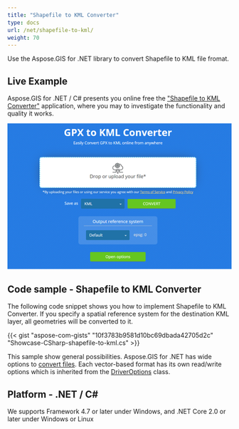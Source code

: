 ```yaml
---
title: "Shapefile to KML Converter"
type: docs
url: /net/shapefile-to-kml/
weight: 70
---
```


Use the Aspose.GIS for .NET library to convert Shapefile to KML file fromat.

## **Live Example**

Aspose.GIS for .NET / C# presents you online free the ["Shapefile to KML Converter"](https://products.aspose.app/gis/conversion/shapefile-to-kml) application, where you may to investigate the functionality and quality it works.

![Shapefile to KML Converter App](conversion.png)

## **Code sample - Shapefile to KML Converter**

The following code snippet shows you how to implement Shapefile to KML Converter. If you specify a spatial reference system for the destination KML layer, all geometries will be converted to it. 

{{< gist "aspose-com-gists" "10f3783b9581d10bc69dbada42705d2c" "Showcase-CSharp-shapefile-to-kml.cs" >}}

This sample show general possibilities. Aspose.GIS for .NET has wide options to [convert files](https://docs.aspose.com/gis/net/vector-layers/). Each vector-based format has its own read/write options which is inherited from the [DriverOptions](https://apireference.aspose.com/gis/net/aspose.gis/driveroptions) class.

## **Platform - .NET / C#**

We supports Framework 4.7 or later under Windows, and .NET Core 2.0 or later under Windows or Linux
